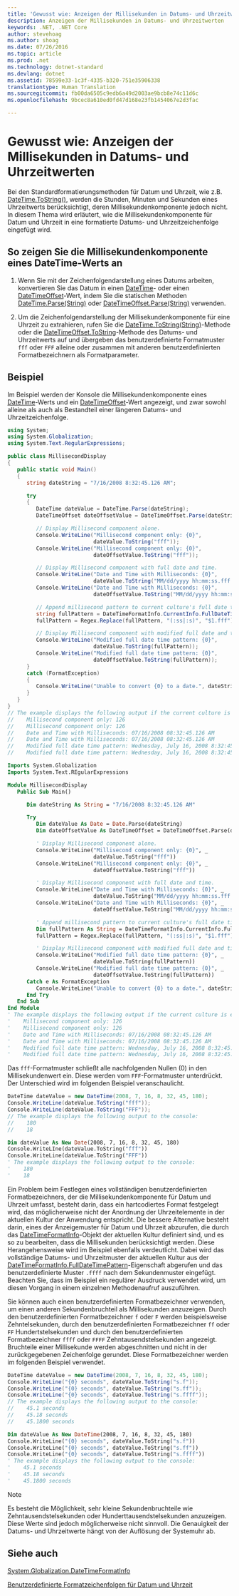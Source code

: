 ```yaml
---
title: 'Gewusst wie: Anzeigen der Millisekunden in Datums- und Uhrzeitwerten'
description: Anzeigen der Millisekunden in Datums- und Uhrzeitwerten
keywords: .NET, .NET Core
author: stevehoag
ms.author: shoag
ms.date: 07/26/2016
ms.topic: article
ms.prod: .net
ms.technology: dotnet-standard
ms.devlang: dotnet
ms.assetid: 78599e33-1c3f-4335-b320-751e35906338
translationtype: Human Translation
ms.sourcegitcommit: fb00da6505c9edb6a49d2003ae9bcb8e74c11d6c
ms.openlocfilehash: 9bcec8a610ed0fd47d168e23fb1454067e2d3fac

---
```


# <a name="how-to-display-milliseconds-in-date-and-time-values"></a>Gewusst wie: Anzeigen der Millisekunden in Datums- und Uhrzeitwerten

Bei den Standardformatierungsmethoden für Datum und Uhrzeit, wie z.B. [DateTime.ToString()](xref:System.DateTime.ToString), werden die Stunden, Minuten und Sekunden eines Uhrzeitwerts berücksichtigt, deren Millisekundenkomponente jedoch nicht. In diesem Thema wird erläutert, wie die Millisekundenkomponente für Datum und Uhrzeit in eine formatierte Datums- und Uhrzeitzeichenfolge eingefügt wird.

## <a name="to-display-the-millisecond-component-of-a-datetime-value"></a>So zeigen Sie die Millisekundenkomponente eines DateTime-Werts an

1. Wenn Sie mit der Zeichenfolgendarstellung eines Datums arbeiten, konvertieren Sie das Datum in einen [DateTime](xref:System.DateTime)- oder einen [DateTimeOffset](xref:System.DateTimeOffset)-Wert, indem Sie die statischen Methoden [DateTime.Parse(String)](xref:System.DateTime.Parse(System.String)) oder [DateTimeOffset.Parse(String)](xref:System.DateTimeOffset.Parse(System.String)) verwenden.

2. Um die Zeichenfolgendarstellung der Millisekundenkomponente für eine Uhrzeit zu extrahieren, rufen Sie die [DateTime.ToString(String)](xref:System.DateTime.ToString(System.String))-Methode oder die [DateTimeOffset.ToString](xref:System.DateTimeOffset.ToString(System.String))-Methode des Datums- und Uhrzeitwerts auf und übergeben das benutzerdefinierte Formatmuster `fff` oder `FFF` alleine oder zusammen mit anderen benutzerdefinierten Formatbezeichnern als Formatparameter.

## <a name="example"></a>Beispiel

Im Beispiel werden der Konsole die Millisekundenkomponente eines [DateTime](xref:System.DateTime)-Werts und ein [DateTimeOffset](xref:System.DateTimeOffset)-Wert angezeigt, und zwar sowohl alleine als auch als Bestandteil einer längeren Datums- und Uhrzeitzeichenfolge. 

```csharp
using System;
using System.Globalization;
using System.Text.RegularExpressions;

public class MillisecondDisplay
{
   public static void Main()
   {
      string dateString = "7/16/2008 8:32:45.126 AM";

      try
      {
         DateTime dateValue = DateTime.Parse(dateString);
         DateTimeOffset dateOffsetValue = DateTimeOffset.Parse(dateString);

         // Display Millisecond component alone.
         Console.WriteLine("Millisecond component only: {0}", 
                           dateValue.ToString("fff"));
         Console.WriteLine("Millisecond component only: {0}", 
                           dateOffsetValue.ToString("fff"));

         // Display Millisecond component with full date and time.
         Console.WriteLine("Date and Time with Milliseconds: {0}", 
                           dateValue.ToString("MM/dd/yyyy hh:mm:ss.fff tt"));                        
         Console.WriteLine("Date and Time with Milliseconds: {0}", 
                           dateOffsetValue.ToString("MM/dd/yyyy hh:mm:ss.fff tt"));

         // Append millisecond pattern to current culture's full date time pattern
         string fullPattern = DateTimeFormatInfo.CurrentInfo.FullDateTimePattern;
         fullPattern = Regex.Replace(fullPattern, "(:ss|:s)", "$1.fff");

         // Display Millisecond component with modified full date and time pattern.
         Console.WriteLine("Modified full date time pattern: {0}", 
                           dateValue.ToString(fullPattern));
         Console.WriteLine("Modified full date time pattern: {0}",
                           dateOffsetValue.ToString(fullPattern));
      }
      catch (FormatException)
      {
         Console.WriteLine("Unable to convert {0} to a date.", dateString);
      }
   }
}
// The example displays the following output if the current culture is en-US:
//    Millisecond component only: 126
//    Millisecond component only: 126
//    Date and Time with Milliseconds: 07/16/2008 08:32:45.126 AM
//    Date and Time with Milliseconds: 07/16/2008 08:32:45.126 AM
//    Modified full date time pattern: Wednesday, July 16, 2008 8:32:45.126 AM
//    Modified full date time pattern: Wednesday, July 16, 2008 8:32:45.126 AM
```

```vb
Imports System.Globalization
Imports System.Text.REgularExpressions

Module MillisecondDisplay
   Public Sub Main()

      Dim dateString As String = "7/16/2008 8:32:45.126 AM"

      Try
         Dim dateValue As Date = Date.Parse(dateString)
         Dim dateOffsetValue As DateTimeOffset = DateTimeOffset.Parse(dateString)

         ' Display Millisecond component alone.
         Console.WriteLine("Millisecond component only: {0}", _
                           dateValue.ToString("fff"))
         Console.WriteLine("Millisecond component only: {0}", _
                           dateOffsetValue.ToString("fff"))

         ' Display Millisecond component with full date and time.
         Console.WriteLine("Date and Time with Milliseconds: {0}", _
                           dateValue.ToString("MM/dd/yyyy hh:mm:ss.fff tt"))                        
         Console.WriteLine("Date and Time with Milliseconds: {0}", _
                           dateOffsetValue.ToString("MM/dd/yyyy hh:mm:ss.fff tt"))

         ' Append millisecond pattern to current culture's full date time pattern
         Dim fullPattern As String = DateTimeFormatInfo.CurrentInfo.FullDateTimePattern
         fullPattern = Regex.Replace(fullPattern, "(:ss|:s)", "$1.fff")

         ' Display Millisecond component with modified full date and time pattern.
         Console.WriteLine("Modified full date time pattern: {0}", _
                           dateValue.ToString(fullPattern))                        
         Console.WriteLine("Modified full date time pattern: {0}", _
                           dateOffsetValue.ToString(fullPattern))
      Catch e As FormatException
         Console.WriteLine("Unable to convert {0} to a date.", dateString)      
      End Try
   End Sub
End Module
' The example displays the following output if the current culture is en-US:
'    Millisecond component only: 126
'    Millisecond component only: 126
'    Date and Time with Milliseconds: 07/16/2008 08:32:45.126 AM
'    Date and Time with Milliseconds: 07/16/2008 08:32:45.126 AM
'    Modified full date time pattern: Wednesday, July 16, 2008 8:32:45.126 AM
'    Modified full date time pattern: Wednesday, July 16, 2008 8:32:45.126 AM
```

Das `fff`-Formatmuster schließt alle nachfolgenden Nullen (0) in den Millisekundenwert ein. Diese werden vom `FFF`-Formatmuster unterdrückt. Der Unterschied wird im folgenden Beispiel veranschaulicht.

```csharp
DateTime dateValue = new DateTime(2008, 7, 16, 8, 32, 45, 180); 
Console.WriteLine(dateValue.ToString("fff"));    
Console.WriteLine(dateValue.ToString("FFF"));
// The example displays the following output to the console:
//    180
//    18 
```

```vb
Dim dateValue As New Date(2008, 7, 16, 8, 32, 45, 180) 
Console.WriteLIne(dateValue.ToString("fff"))    
Console.WriteLine(dateValue.ToString("FFF"))
' The example displays the following output to the console:
'    180
'    18
```

Ein Problem beim Festlegen eines vollständigen benutzerdefinierten Formatbezeichners, der die Millisekundenkomponente für Datum und Uhrzeit umfasst, besteht darin, dass ein hartcodiertes Format festgelegt wird, das möglicherweise nicht der Anordnung der Uhrzeitelemente in der aktuellen Kultur der Anwendung entspricht. Die bessere Alternative besteht darin, eines der Anzeigemuster für Datum und Uhrzeit abzurufen, die durch das [DateTimeFormatInfo](xref:System.Globalization.DateTimeFormatInfo)-Objekt der aktuellen Kultur definiert sind, und es so zu bearbeiten, dass die Millisekunden berücksichtigt werden. Diese Herangehensweise wird im Beispiel ebenfalls verdeutlicht. Dabei wird das vollständige Datums- und Uhrzeitmuster der aktuellen Kultur aus der [DateTimeFormatInfo.FullDateTimePattern](xref:System.Globalization.DateTimeFormatInfo.FullDateTimePattern)-Eigenschaft abgerufen und das benutzerdefinierte Muster `.ffff` nach dem Sekundenmuster eingefügt. Beachten Sie, dass im Beispiel ein regulärer Ausdruck verwendet wird, um diesen Vorgang in einem einzelnen Methodenaufruf auszuführen.

Sie können auch einen benutzerdefinierten Formatbezeichner verwenden, um einen anderen Sekundenbruchteil als Millisekunden anzuzeigen. Durch den benutzerdefinierten Formatbezeichner `f` oder `F` werden beispielsweise Zehntelsekunden, durch den benutzerdefinierten Formatbezeichner `ff` oder `FF` Hundertstelsekunden und durch den benutzerdefinierten Formatbezeichner `ffff` oder `FFFF` Zehntausendstelsekunden angezeigt. Bruchteile einer Millisekunde werden abgeschnitten und nicht in der zurückgegebenen Zeichenfolge gerundet. Diese Formatbezeichner werden im folgenden Beispiel verwendet.

```csharp
DateTime dateValue = new DateTime(2008, 7, 16, 8, 32, 45, 180); 
Console.WriteLine("{0} seconds", dateValue.ToString("s.f"));
Console.WriteLine("{0} seconds", dateValue.ToString("s.ff"));      
Console.WriteLine("{0} seconds", dateValue.ToString("s.ffff"));
// The example displays the following output to the console:
//    45.1 seconds
//    45.18 seconds
//    45.1800 seconds
```

```vb
Dim dateValue As New DateTime(2008, 7, 16, 8, 32, 45, 180) 
Console.WriteLine("{0} seconds", dateValue.ToString("s.f"))
Console.WriteLine("{0} seconds", dateValue.ToString("s.ff"))      
Console.WriteLine("{0} seconds", dateValue.ToString("s.ffff"))
' The example displays the following output to the console:
'    45.1 seconds
'    45.18 seconds
'    45.1800 seconds
```

> [!NOTE]
> Es besteht die Möglichkeit, sehr kleine Sekundenbruchteile wie Zehntausendstelsekunden oder Hunderttausendstelsekunden anzuzeigen. Diese Werte sind jedoch möglicherweise nicht sinnvoll. Die Genauigkeit der Datums- und Uhrzeitwerte hängt von der Auflösung der Systemuhr ab.

## <a name="see-also"></a>Siehe auch

[System.Globalization.DateTimeFormatInfo](xref:System.Globalization.DateTimeFormatInfo)

[Benutzerdefinierte Formatzeichenfolgen für Datum und Uhrzeit](custom-datetime.md)




<!--HONumber=Nov16_HO3-->


